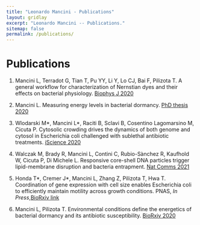 ```yaml
---
title: "Leonardo Mancini - Publications"
layout: gridlay
excerpt: "Leonardo Mancini -- Publications."
sitemap: false
permalink: /publications/
---
```



# Publications

1. Mancini L, Terradot G, Tian T, Pu YY, Li Y, Lo CJ, Bai F, Pilizota T. A general workflow for characterization
of Nernstian dyes and their effects on bacterial physiology. [Biophys J 2020](https://doi.org/10.1016/j.bpj.2019.10.030)

2. Mancini L. Measuring energy levels in bacterial dormancy. [PhD thesis 2020](http://dx.doi.org/10.7488/era/79)

3. Wlodarski M*, Mancini L*, Raciti B, Sclavi B, Cosentino Lagomarsino M, Cicuta P. Cytosolic crowding drives
the dynamics of both genome and cytosol in Escherichia coli challenged with sublethal antibiotic treatments.
[iScience 2020](https://doi.org/10.1016/j.isci.2020.101560)

4. Walczak M, Brady R, Mancini L, Contini C, Rubio-Sànchez R, Kaufhold W, Cicuta P, Di Michele L.
Responsive core-shell DNA particles trigger lipid-membrane disruption and bacteria entrapment. [Nat Comms 2021](https://doi.org/10.1038/s41467-021-24989-7) 


5. Honda T*, Cremer J*, Mancini L, Zhang Z, Pilizota T, Hwa T. Coordination of gene expression with cell size
enables Escherichia coli to efficiently maintain motility across growth conditions. PNAS, _In Press_,[BioRxiv link](https://doi.org/10.1101/2021.05.12.443892)

6. Mancini L, Pilizota T. Environmental conditions define the energetics of bacterial dormancy and its antibiotic
susceptibility. [BioRxiv 2020](https://doi.org/10.1101/2020.06.18.160226)
